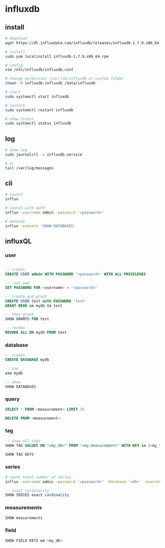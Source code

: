 # influxdb

## install

```bash
# download
wget https://dl.influxdata.com/influxdb/releases/influxdb-1.7.9.x86_64.rpm

# install
sudo yum localinstall influxdb-1.7.9.x86_64.rpm

# config
vim /etc/influxdb/influxdb.conf

# change permission /var/lib/influxdb or custom folder
chown -R influxdb:influxdb /data/influxdb

# start
sudo systemctl start influxdb

# restart
sudo systemctl restart influxdb

# show status
sudo systemctl status influxdb
```

## log
```bash
# show log
sudo journalctl -u influxdb.service

# or
tail /var/log/messages
```

## cli
```bash
# launch
influx

# launch with auth
influx -username admin -password '<password>'

# execute
influx -execute 'SHOW DATABASES'

```

## influxQL

### user
```sql

-- create
CREATE USER admin WITH PASSWORD '<password>' WITH ALL PRIVILEGES

--  set pwd
SET PASSWORD FOR <username> = '<password>'

-- create and grant
CREATE USER test with PASSWORD 'test'
GRANT READ on mydb to test

-- show grant
SHOW GRANTS FOR test

-- revoke
REVOKE ALL ON mydb FROM test

```
### database
```sql
-- creaet
CREATE DATABASE mydb

-- use
use mydb

-- show
SHOW DATABASES
```

### query
```sql
SELECT * FROM <measurement> LIMIT 10

DELETE FROM <measurement>
```

### tag
```sql
-- show all tags
SHOW TAG VALUES ON "<my_db>" FROM "<my_measurement>" WITH KEY in (<my_tag>)

SHOW TAG KEYS
```

### series
```bash
# count total number of series
influx -username admin -password '<password>' -database '<db>' -execute 'SHOW SERIES' | grep -v "name,_id,host" | wc -l
```

```sql
-- count cardinality
SHOW SERIES exact cardinality
```

### measurements
```sql
SHOW measurements
```

### field
```sql
SHOW FIELD KEYS on <my_db>
```
